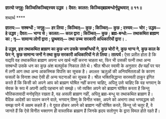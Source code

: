 **ज्ञात्यो जगृहु: किञ्चित्किञ्चिद्दस्यव उद्धव ।** **दैवत: कालत: किञ्चिद्ब्रह्मबन्धोर्नृपाॢथवात् ॥ ११॥** 

शब्दार्थ **** 

**ज्ञातय:—** **सश्बन्धी** **; जगृहु:—** **हर लिया** **; किञ्चित्—** **कुछ** **; किञ्चित्—** **कुछ** **; दस्यव:—** **चोर** **; उद्धव—** **हे उद्धव** **; दैवत:—** **भाग्य से** **;** **कालत:—** **काल द्वारा** **; किञ्चित्—** **कुछ** **; ब्रह्म-बन्धो:—** **तथाकथित ब्राह्मण का** **; नृ—** **सामान्य लोगों द्वारा** **; पाॢथवात्—** **तथा उच्च** **सरकारी अधिकारियों द्वारा।** **.** 

**हे उद्धव, इस तथाकथित ब्राह्मण का कुछ धन उसके समबन्धियों ने, कुछ चोरों ने, कुछ** **भाग्य ने, कुछ काल के फेर ने, कुछ सामान्य जनों ने तथा कुछ सरकारी अधिकारियों ने ले** **लिया।** **तात्पर्य :** ऐसा प्रतीत होता है कि यद्यपि वह तथाकथित ब्राह्मण अपना धन खर्च नहीं करना चाहता था, फिर भी उसकी पत्नी तथा अन्य सश्बन्धी उसके धन का कुछ अंश बलपूर्वक निकाल लेते थे। श्रील श्रीधर स्वामी के अनुसार *दैव* यहाँ पर घर में लगी आग तथा अन्य आकस्मिक विपत्ति का सूचक है। *कालत:* ऋतुओं की अनियमितताओं के कारण फसलों के विनाश तथा ऐसी ही अन्य घटनाओं का सूचक है। श्रील भक्तिसिद्धान्त सरस्वती ठाकुर इंगित करते हैं कि किसी को अपने आप को ब्राह्मण घोषित नहीं करना चाहिए, अपितु उसे चाहिए कि वह भगवान् के सेवक के रूप में अपनी आदि पहचान को समझे। जो व्यक्ति अपने को ब्राह्मण घोषित करता है किन्तु भौतिकतावादी मनोवृति्त रखता है, वह असली ब्राह्मण नहीं, अपितु ब्रह्म-बन्धु या तथाकथित ब्राह्मण है। वैदिक आदेशों का पालन करने वाले, भगवान् विष्णु के विनीत भक्त, अपने को अभागा तथा भगवद्धाम को समझ पाने में अक्षम कहते हैं। वे गॢवत होकर अपने को ब्राह्मण नहीं घोषित करते, किन्तु जो चतुर हैं, वे जानते हैं कि ऐसे विनीत भक्तगण ही वास्तविक ब्राह्मण हैं जिनके हृदय सतोगुण के द्वारा विमल होते रहते हैं।  